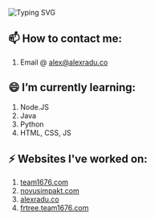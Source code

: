 ![Typing SVG](https://readme-typing-svg.demolab.com?font=&size=30&pause=1000&color=F1F6FB&vCenter=true&width=1050&lines=%F0%9F%91%8B+Hello+there;%F0%9F%99%83+My+name+is+Alex+Radu;%F0%9F%92%BB+I+like+coding+(and+computers);%F0%9F%A7%AA+I'm+taking+APCS+at+my+High+School;%F0%9F%A4%96+I'm+currently+learning+Python%2C+NodeJS%2C+and+Java)

## 📫 How to contact me:
1. Email @ alex@alexradu.co

## 😄 I’m currently learning:
1. Node.JS
2. Java
3. Python
4. HTML, CSS, JS

## ⚡ Websites I've worked on:
1. [team1676.com](https://team1676.com)
2. [novusimpakt.com](https://www.novusimpakt.com)
3. [alexradu.co](https://alexradu.co)
4. [frtree.team1676.com](https://frtree.team1676.com)
<!--
**alextheradu/alextheradu** is a ✨ _special_ ✨ repository because its `README.md` (this file) appears on your GitHub profile.

Here are some ideas to get you started:

- 🔭 I’m currently working on ...
- 🌱 I’m currently learning ...
- 👯 I’m looking to collaborate on ...
- 🤔 I’m looking for help with ...
- 💬 Ask me about ...
- 📫 How to reach me: ...
- 😄 Pronouns: ...
- ⚡ Fun fact: ...
-->
